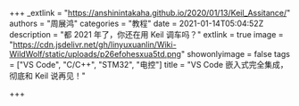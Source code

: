 +++
_extlink = "https://anshinintakaha.github.io/2020/01/13/Keil_Assitance/"
authors = "周展鸿"
categories = "教程"
date = 2021-01-14T05:04:52Z
description = "都 2021 年了，你还在用 Keil 调车吗？"
extlink = true
image = "https://cdn.jsdelivr.net/gh/linyuxuanlin/Wiki-WildWolf/static/uploads/p26efohesxua5td.png"
showonlyimage = false
tags = ["VS Code", "C/C++", "STM32", "电控"]
title = "VS Code 嵌入式完全集成，彻底和 Keil 说再见！"

+++
